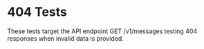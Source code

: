 # 404 Tests

These tests target the API endpoint GET /v1/messages testing 404 responses when invalid data is provided.
